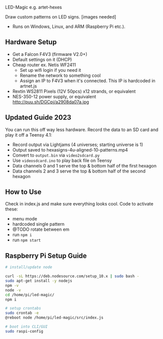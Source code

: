 LED-Magic
e.g. artet-hexes

Draw custom patterns on LED signs.
[images needed]

- Runs on Windows, Linux, and ARM (Raspberry Pi etc.).

## Hardware Setup
- Get a Falcon F4V3 (firmware V2.0+)
- Default settings on it (DHCP)
- Cheap router ex. Netis WF2411
  - Set up wifi login if you need it
  - Rename the network to something cool
  - Assign an IP to F4V3 when it's connected. This IP is hardcoded in artnet.js
- Rextin WS2811 Pixels (12V 50pcs) x12 strands, or equivalent
- NES-350-12 power supply, or equivalent
http://puu.sh/DGCpj/a2908da07a.jpg

## Updated Guide 2023

You can run this off way less hardware. Record the data to an SD card and play it off a Teensy 4.1:

- Record output via Lightjams (4 universes; starting universe is 1)
- Output saved to hexasigns-4u-aligned-10-patterns.mp4
- Convert to `output.bin` via `video2sdcard.py`
- Use `videosdcard.ino` to play back file on Teensy
- Data channels 0 and 1 serve the top & bottom half of the first hexagon
- Data channels 2 and 3 serve the top & bottom half of the second hexagon


## How to Use
Check in index.js and make sure everything looks cool. Code to activate these:
- menu mode
- hardcoded single pattern
- @TODO rotate between em
- run `npm i`
- run `npm start`

## Raspberry Pi Setup Guide

```bash
# install/update node

curl -sL https://deb.nodesource.com/setup_10.x | sudo bash -
sudo apt-get install -y nodejs
npm -v
node -v
cd /home/pi/led-magic/
npm i

# setup crontabs
sudo crontab -e
@reboot node /home/pi/led-magic/src/index.js

# boot into CLI/GUI
sudo raspi-config
```

